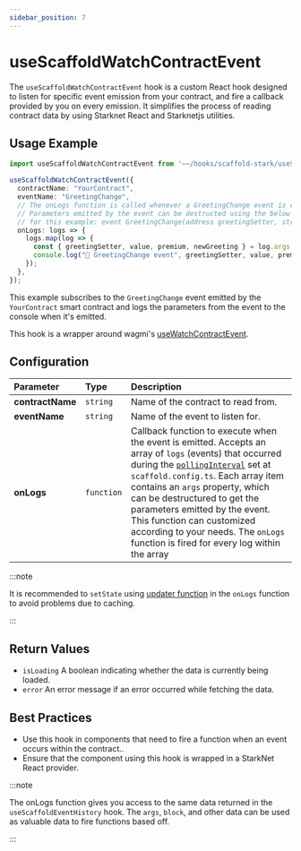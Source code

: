 ```yaml
---
sidebar_position: 7
---
```


# useScaffoldWatchContractEvent

The `useScaffoldWatchContractEvent` hook is a custom React hook designed to listen for specific event emission from your contract, and fire a callback provided by you on every emission. It simplifies the process of reading contract data by using Starknet React and Starknetjs utilities.

## Usage Example

```ts
import useScaffoldWatchContractEvent from '~~/hooks/scaffold-stark/useScaffoldWatchContractEvent'

useScaffoldWatchContractEvent({
  contractName: "YourContract",
  eventName: "GreetingChange",
  // The onLogs function is called whenever a GreetingChange event is emitted by the contract.
  // Parameters emitted by the event can be destructed using the below example
  // for this example: event GreetingChange(address greetingSetter, string newGreeting, bool premium, uint256 value);
  onLogs: logs => {
    logs.map(log => {
      const { greetingSetter, value, premium, newGreeting } = log.args;
      console.log("📡 GreetingChange event", greetingSetter, value, premium, newGreeting);
    });
  },
});
```

This example subscribes to the `GreetingChange` event emitted by the `YourContract` smart contract and logs the parameters from the event to the console when it's emitted.

This hook is a wrapper around wagmi's [useWatchContractEvent](https://wagmi.sh/react/api/hooks/useWatchContractEvent).

## Configuration

| Parameter        | Type       | Description                                                                                                                                                                                                                                                                                                                                                                           |
| :--------------- | :--------- | :------------------------------------------------------------------------------------------------------------------------------------------------------------------------------------------------------------------------------------------------------------------------------------------------------------------------------------------------------------------------------------ |
| **contractName** | `string`   | Name of the contract to read from.                                                                                                                                                                                                                                                                                                                                                    |
| **eventName**    | `string`   | Name of the event to listen for.                                                                                                                                                                                                                                                                                                                                                            |
| **onLogs**       | `function` | Callback function to execute when the event is emitted. Accepts an array of `logs` (events) that occurred during the [`pollingInterval`](/deploying/deploy-nextjs-app#--pollinginterval) set at `scaffold.config.ts`. Each array item contains an `args` property, which can be destructured to get the parameters emitted by the event. This function can customized according to your needs. The `onLogs` function is fired for every log within the array |

:::note

It is recommended to `setState` using [updater function](https://react.dev/reference/react/useState#updating-state-based-on-the-previous-state) in the `onLogs` function to avoid problems due to caching.

:::

## Return Values

- `isLoading` A boolean indicating whether the data is currently being loaded.
- `error` An error message if an error occurred while fetching the data.

## Best Practices

- Use this hook in components that need to fire a function when an event occurs within the contract..
- Ensure that the component using this hook is wrapped in a StarkNet React provider.

:::note

The onLogs function gives you access to the same data returned in the ```useScaffoldEventHistory``` hook.
The ```args```, ```block```, and other data can be used as valuable data to fire functions based off.

:::
